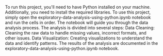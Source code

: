 To run this project, you'll need to have Python installed on your machine. Additionally, you need to install the required libraries.
To use this project, simply open the exploratory-data-analysis-using-python.ipynb notebook and run the cells in order. The notebook will guide you through the data analysis process.
The analysis is divided into several steps:
Data Cleaning: Cleaning the raw data to handle missing values, incorrect formats, and other issues.
Data Visualization: Creating visualizations to understand the data and identify patterns.
The results of the analysis are documented in the exploratory-data-analysis-using-python.ipynb notebook. 
